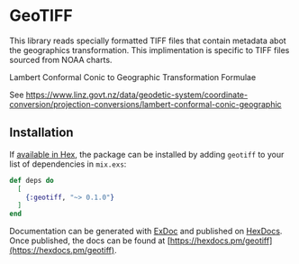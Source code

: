 # GeoTIFF

This library reads specially formatted TIFF files that contain metadata abot the geographics transformation.
This implimentation is specific to TIFF files sourced from NOAA charts.

Lambert Conformal Conic to Geographic Transformation Formulae

See https://www.linz.govt.nz/data/geodetic-system/coordinate-conversion/projection-conversions/lambert-conformal-conic-geographic
 

## Installation

If [available in Hex](https://hex.pm/docs/publish), the package can be installed
by adding `geotiff` to your list of dependencies in `mix.exs`:

```elixir
def deps do
  [
    {:geotiff, "~> 0.1.0"}
  ]
end
```

Documentation can be generated with [ExDoc](https://github.com/elixir-lang/ex_doc)
and published on [HexDocs](https://hexdocs.pm). Once published, the docs can
be found at [https://hexdocs.pm/geotiff](https://hexdocs.pm/geotiff).

